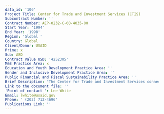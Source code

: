 ```yaml
---
data_id: '106'
Project Title: Center for Trade and Investment Services (CTIS)
Subcontract Number: ''
Contract Number: AEP-0232-C-00-4035-00
Start Year: '1994'
End Year: '1998'
Region: 'Global '
Country: Global
Client/Donor: USAID
Prime: x
Sub: AED
Contract Value USD: '4252305'
M&E Practice Area: x
Education and Youth Development Practice Area: ''
Gender and Inclusive Development Practice Area: ''
Public Financial and Fiscal Sustainability Practice Area: ''
Brief Description: "The Center for Trade and Investment Services connected U.S. firms and their counterparts in the developing world, fostering economic opportunities and promoting economic development in a timely, reliable, and effective manner.\r\n\r\nDevTech's CTIS staff of trade analysts responded to trade and investment inquiries by providing value-added counseling and conduct business research for CTIS clients by collecting and disseminating information through databases, management information systems, meetings, conferences, classes, networking, and travel. They monitored a wide range of information sources within and outside USAID in order to identify critical market intelligence as well as transaction and procurement opportunities for U.S. businesses."
Link to the document file: ''
'Point of contact ': Lee White
Email: lwhite@usaid.gov
Phone: ' (202) 712-4696'
Publications Link: ''
---
```

